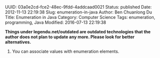UUID: 03a0e2cd-fce2-48ec-9fdd-4addcaad0021
Status: published
Date: 2012-11-13 22:19:38
Slug: enumeration-in-java
Author: Ben Chuanlong Du
Title: Enumeration in Java
Category: Computer Science
Tags: enumeration, programming, Java
Modified: 2016-07-13 22:19:38

**Things under legendu.net/outdated are outdated technologies that the author does not plan to update any more. Please look for better alternatives.**

1. You can associate values with enumeration elements.
